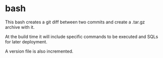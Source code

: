 # bash

This bash creates a git diff between two commits and create a .tar.gz archive with it.

At the build time it will include specific commands to be executed and SQLs for later deployment. 

A version file is also incremented.